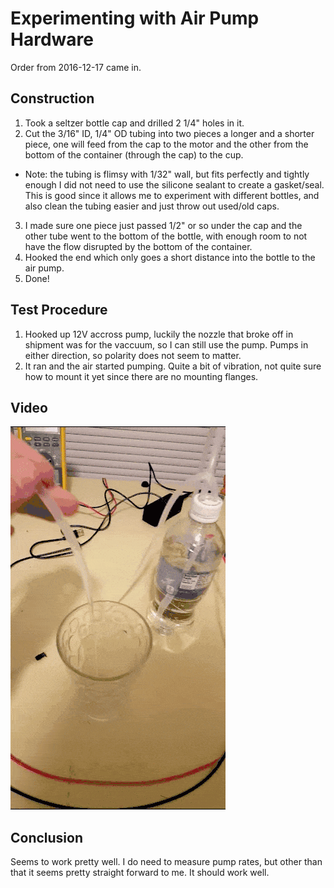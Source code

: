 # Experimenting with Air Pump Hardware

Order from 2016-12-17 came in.

## Construction

1. Took a seltzer bottle cap and drilled 2 1/4" holes in it.
2. Cut the 3/16" ID, 1/4" OD tubing into two pieces a longer and a shorter piece, one will feed from the cap to the motor and the other from the bottom of the container (through the cap) to the cup.
  - Note: the tubing is flimsy with 1/32" wall, but fits perfectly and tightly enough I did not need to use the silicone sealant to create a gasket/seal. This is good since it allows me to experiment with different bottles, and also clean the tubing easier and just throw out used/old caps.
3. I made sure one piece just passed 1/2" or so under the cap and the other tube went to the bottom of the bottle, with enough room to not have the flow disrupted by the bottom of the container.
4. Hooked the end which only goes a short distance into the bottle to the air pump.
5. Done!

## Test Procedure

1. Hooked up 12V accross pump, luckily the nozzle that broke off in shipment was for the vaccuum, so I can still use the pump. Pumps in either direction, so polarity does not seem to matter.
2. It ran and the air started pumping. Quite a bit of vibration, not quite sure how to mount it yet since there are no mounting flanges.

## Video

![Test Video](../assets/images/air-pump-steps/air-pump-test-1-video.gif)

## Conclusion

Seems to work pretty well. I do need to measure pump
rates, but other than that it seems pretty straight
forward to me. It should work well.

